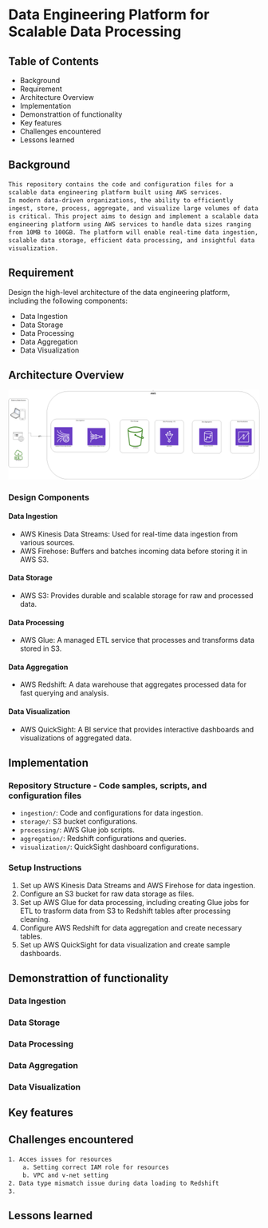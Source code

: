 # Data Engineering Platform for Scalable Data Processing

## Table of Contents
- Background
- Requirement
- Architecture Overview
- Implementation
- Demonstrattion of functionality
- Key features
- Challenges encountered
- Lessons learned

## Background
    This repository contains the code and configuration files for a
    scalable data engineering platform built using AWS services.
    In modern data-driven organizations, the ability to efficiently
    ingest, store, process, aggregate, and visualize large volumes of data
    is critical. This project aims to design and implement a scalable data
    engineering platform using AWS services to handle data sizes ranging
    from 10MB to 100GB. The platform will enable real-time data ingestion,
    scalable data storage, efficient data processing, and insightful data
    visualization.

## Requirement
Design the high-level architecture of the data engineering platform, including the following components:
   - Data Ingestion
   - Data Storage
   - Data Processing
   - Data Aggregation
   - Data Visualization


## Architecture Overview
![Architecture Diagram](/Architechture-diagram.png)

### Design Components
#### Data Ingestion
- AWS Kinesis Data Streams: Used for real-time data ingestion from
various sources.
- AWS Firehose: Buffers and batches incoming data before storing it in AWS S3.

#### Data Storage
- AWS S3: Provides durable and scalable storage for raw and processed data.

#### Data Processing
- AWS Glue: A managed ETL service that processes and transforms data
stored in S3.

#### Data Aggregation
- AWS Redshift: A data warehouse that aggregates processed data for
fast querying and analysis.

#### Data Visualization
- AWS QuickSight: A BI service that provides interactive dashboards
and visualizations of aggregated data.


## Implementation
### Repository Structure - Code samples, scripts, and configuration files

- `ingestion/`: Code and configurations for data ingestion.
- `storage/`: S3 bucket configurations.
- `processing/`: AWS Glue job scripts.
- `aggregation/`: Redshift configurations and queries.
- `visualization/`: QuickSight dashboard configurations.

### Setup Instructions

1. Set up AWS Kinesis Data Streams and AWS Firehose for data ingestion.
2. Configure an S3 bucket for raw data storage as files.
3. Set up AWS Glue for data processing, including creating Glue jobs for ETL 
    to trasform data from S3 to Redshift tables after processing cleaning.
4. Configure AWS Redshift for data aggregation and create necessary tables.
5. Set up AWS QuickSight for data visualization and create sample dashboards.


## Demonstrattion of functionality
### Data Ingestion
### Data Storage
### Data Processing
### Data Aggregation
### Data Visualization


## Key features

## Challenges encountered
    1. Acces issues for resources
        a. Setting correct IAM role for resources
        b. VPC and v-net setting
    2. Data type mismatch issue during data loading to Redshift
    3. 

## Lessons learned




